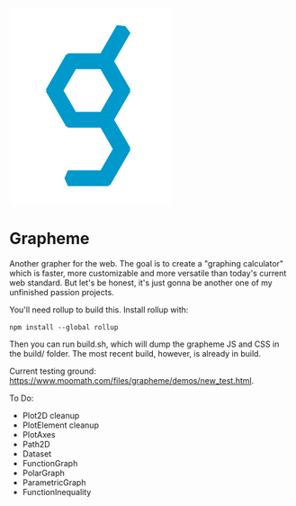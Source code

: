 ![grapheme logo](./theory/marketing_theory/grapheme_logo.svg)

# Grapheme
Another grapher for the web. The goal is to create a "graphing calculator" which is faster, more customizable and more versatile than today's current web standard. But let's be honest, it's just gonna be another one of my unfinished passion projects.

You'll need rollup to build this. Install rollup with:

```
npm install --global rollup
```

Then you can run build.sh, which will dump the grapheme JS and CSS in the build/ folder. The most recent build, however, is already in build.

Current testing ground: https://www.moomath.com/files/grapheme/demos/new_test.html.


To Do:

- Plot2D cleanup
- PlotElement cleanup
- PlotAxes
- Path2D
- Dataset
- FunctionGraph
- PolarGraph
- ParametricGraph
- FunctionInequality
